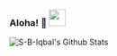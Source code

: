 ### Aloha! 👋 <img src="https://imgur.com/gallery/oZAIY.gif" width="30px">

![ S-B-Iqbal's Github Stats](https://github-readme-stats.vercel.app/api?username=S-B-Iqbal&show_icons=true&theme=algolia&show_icons=true)

<!--
**S-B-Iqbal/S-B-Iqbal** is a ✨ _special_ ✨ repository because its `README.md` (this file) appears on your GitHub profile.

Here are some ideas to get you started:

- 🔭 I’m currently working on ...
- 🌱 I’m currently learning ...
- 👯 I’m looking to collaborate on ...
- 🤔 I’m looking for help with ...
- 💬 Ask me about ...
- 📫 How to reach me: ...
- 😄 Pronouns: ...
- ⚡ Fun fact: ...
-->
